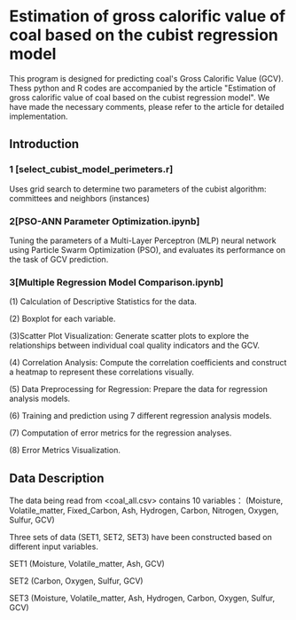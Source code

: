 # Estimation of gross calorific value of coal based on the cubist regression model
This program is designed for predicting coal's Gross Calorific Value (GCV).
Thess python and R codes are accompanied by the article "Estimation of gross calorific value of coal based on the cubist regression model". 
We have made the necessary comments, please refer to the article for detailed implementation.

## Introduction
### 1 [select_cubist_model_perimeters.r]
Uses grid search to determine two parameters of the cubist algorithm: committees and neighbors (instances)
### 2[PSO-ANN Parameter Optimization.ipynb]
Tuning the parameters of a Multi-Layer Perceptron (MLP) neural network using Particle Swarm Optimization (PSO), and evaluates its performance on the task of GCV prediction.
### 3[Multiple Regression Model Comparison.ipynb]
(1) Calculation of Descriptive Statistics for the data.

(2) Boxplot for each variable.

(3)Scatter Plot Visualization: Generate scatter plots to explore the relationships between individual coal quality indicators and the GCV.

(4) Correlation Analysis: Compute the correlation coefficients and construct a heatmap to represent these correlations visually.

(5) Data Preprocessing for Regression: Prepare the data for regression analysis models.

(6) Training and prediction using 7 different regression analysis models.

(7) Computation of error metrics for the regression analyses.

(8) Error Metrics Visualization.
## Data Description
The data being read from <coal_all.csv> contains 10 variables：
(Moisture, Volatile_matter, Fixed_Carbon, Ash, Hydrogen, Carbon, Nitrogen, Oxygen, Sulfur, GCV)

Three sets of data (SET1, SET2, SET3) have been constructed based on different input variables.

SET1 (Moisture, Volatile_matter, Ash, GCV)

SET2 (Carbon, Oxygen, Sulfur, GCV)

SET3 (Moisture, Volatile_matter, Ash, Hydrogen, Carbon, Oxygen, Sulfur, GCV)
